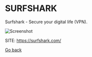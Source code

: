 # SURFSHARK
 
 Surfshark - Secure your digital life (VPN).
 
 ![Screenshot](https://surfshark.com/wp-content/uploads/2022/04/linux-dark-1.png)
 
 SITE: https://surfshark.com/

 [Go back](https://portable-linux-apps.github.io/apps.html)
